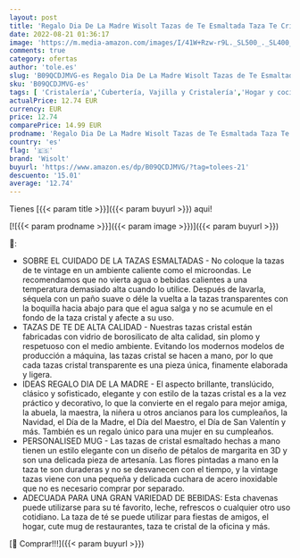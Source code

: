 ```yaml
---
layout: post
title: 'Regalo Dia De La Madre Wisolt Tazas de Te Esmaltada Taza Te Cristal Vintage de Cristal Tazas de Regalo con Cuchara Te Regalos Originales para Mujer Hombre Madre Amiga San Valentin Navidad'
date: 2022-08-21 01:36:17
image: 'https://m.media-amazon.com/images/I/41W+Rzw-r9L._SL500_._SL400_.jpg'
comments: true
category: ofertas
author: 'tole.es'
slug: 'B09QCDJMVG-es Regalo Dia De La Madre Wisolt Tazas de Te Esmaltada Taza...'
sku: 'B09QCDJMVG-es'
tags: [ 'Cristalería','Cubertería, Vajilla y Cristalería','Hogar y cocina','Tazas','Tazas de té','navidad','wisolt','🇪🇸', ]
actualPrice: 12.74 EUR
currency: EUR
price: 12.74
comparePrice: 14.99 EUR
prodname: 'Regalo Dia De La Madre Wisolt Tazas de Te Esmaltada Taza Te Cristal Vintage de Cristal Tazas de Regalo con Cuchara Te Regalos Originales para Mujer Hombre Madre Amiga San Valentin Navidad'
country: 'es'
flag: '🇪🇸'
brand: 'Wisolt'
buyurl: 'https://www.amazon.es/dp/B09QCDJMVG/?tag=tolees-21'
descuento: '15.01'
average: '12.74'
---
```


Tienes [{{< param title >}}]({{< param buyurl >}}) aqui!

[![{{< param prodname >}}]({{< param image >}})]({{< param buyurl >}})

🔎:

- SOBRE EL CUIDADO DE LA TAZAS ESMALTADAS - No coloque la tazas de te vintage en un ambiente caliente como el microondas. Le recomendamos que no vierta agua o bebidas calientes a una temperatura demasiado alta cuando lo utilice. Después de lavarla, séquela con un paño suave o déle la vuelta a la tazas transparentes con la boquilla hacia abajo para que el agua salga y no se acumule en el fondo de la taza cristal y afecte a su uso.
- TAZAS DE TE DE ALTA CALIDAD - Nuestras tazas cristal están fabricadas con vidrio de borosilicato de alta calidad, sin plomo y respetuoso con el medio ambiente. Evitando los modernos modelos de producción a máquina, las tazas cristal se hacen a mano, por lo que cada tazas cristal transparente es una pieza única, finamente elaborada y ligera.
- IDEAS REGALO DIA DE LA MADRE - El aspecto brillante, translúcido, clásico y sofisticado, elegante y con estilo de la tazas cristal es a la vez práctico y decorativo, lo que la convierte en el regalo para mejor amiga, la abuela, la maestra, la niñera u otros ancianos para los cumpleaños, la Navidad, el Día de la Madre, el Día del Maestro, el Día de San Valentín y más. También es un regalo único para una mujer en su cumpleaños.
- PERSONALISED MUG - Las tazas de cristal esmaltado hechas a mano tienen un estilo elegante con un diseño de pétalos de margarita en 3D y son una delicada pieza de artesanía. Las flores pintadas a mano en la taza te son duraderas y no se desvanecen con el tiempo, y la vintage tazas viene con una pequeña y delicada cuchara de acero inoxidable que no es necesario comprar por separado.
- ADECUADA PARA UNA GRAN VARIEDAD DE BEBIDAS: Esta chavenas puede utilizarse para su té favorito, leche, refrescos o cualquier otro uso cotidiano. La taza de té se puede utilizar para fiestas de amigos, el hogar, cute mug de restaurantes, taza te cristal de la oficina y más.

[🛒 Comprar!!!]({{< param buyurl >}})

